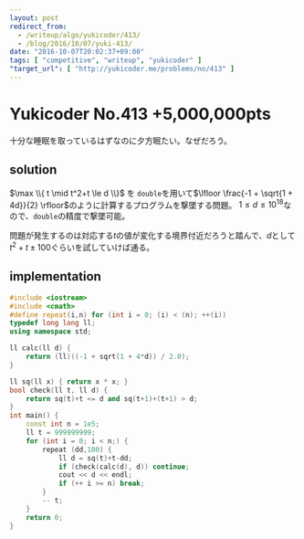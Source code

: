 ```yaml
---
layout: post
redirect_from:
  - /writeup/algo/yukicoder/413/
  - /blog/2016/10/07/yuki-413/
date: "2016-10-07T20:02:37+09:00"
tags: [ "competitive", "writeup", "yukicoder" ]
"target_url": [ "http://yukicoder.me/problems/no/413" ]
---
```


# Yukicoder No.413 +5,000,000pts

十分な睡眠を取っているはずなのに夕方眠たい。なぜだろう。

## solution

$\max \\{ t \mid t^2+t \le d \\}$ を `double`を用いて$\lfloor \frac{-1 + \sqrt{1 + 4d}}{2} \rfloor$のように計算するプログラムを撃墜する問題。
$1 \le d \le {10}^{18}$なので、`double`の精度で撃墜可能。

問題が発生するのは対応する$t$の値が変化する境界付近だろうと踏んで、$d$として$t^2+t \pm 100$ぐらいを試していけば通る。

## implementation

``` c++
#include <iostream>
#include <cmath>
#define repeat(i,n) for (int i = 0; (i) < (n); ++(i))
typedef long long ll;
using namespace std;

ll calc(ll d) {
    return (ll)((-1 + sqrt(1 + 4*d)) / 2.0);
}

ll sq(ll x) { return x * x; }
bool check(ll t, ll d) {
    return sq(t)+t <= d and sq(t+1)+(t+1) > d;
}
int main() {
    const int n = 1e5;
    ll t = 999999999;
    for (int i = 0; i < n;) {
        repeat (dd,100) {
            ll d = sq(t)+t-dd;
            if (check(calc(d), d)) continue;
            cout << d << endl;
            if (++ i >= n) break;
        }
        -- t;
    }
    return 0;
}
```
